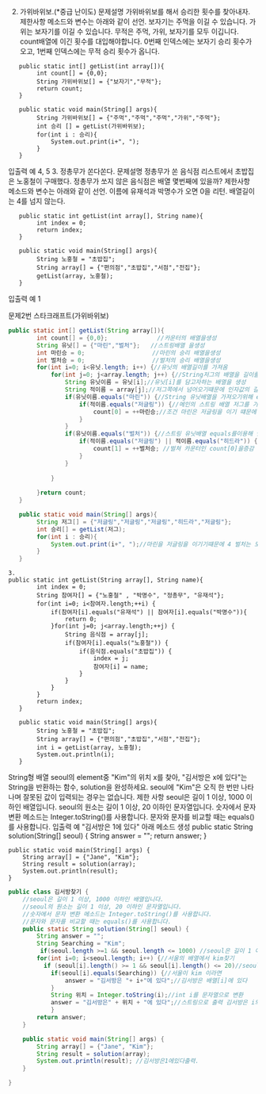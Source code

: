 2. 가위바위보.(*중급 난이도)
문제설명
가위바위보를 해서 승리한 횟수를 찾아내자.
제한사항
메소드와 변수는 아래와 같이 선언.
보자기는 주먹을 이길 수 있습니다.
가위는 보자기를 이길 수 있습니다.
무적은 주먹, 가위, 보자기를 모두 이깁니다.
count배열에 이긴 횟수를 대입해야합니다.
0번째 인덱스에는 보자기 승리 횟수가 오고, 1번째 인덱스에는 무적 승리 횟수가 옵니다.
~~~
   public static int[] getList(int array[]){
        int count[] = {0,0};
        String 가위바위보[] = {"보자기","무적"};
        return count;
   }

   public static void main(String[] args){
        String 가위바위보[] = {"주먹","주먹","주먹","가위","주먹"};
        int 승리 [] = getList(가위바위보);
        for(int i : 승리){
            System.out.print(i+", ");
        }
   }
~~~
입출력 예
4, 5
3. 정총무가 쏜다쏜다.
문제설명
정총무가 쏜 음식점 리스트에서 초밥집은 노홍철이 구매했다.
정총무가 쏘지 않은 음식점은 배열 몇번째에 있을까?
제한사항
메소드와 변수는 아래와 같이 선언.
이름에 유재석과 박명수가 오면 0을 리턴.
배열길이는 4를 넘지 않는다.
~~~
   public static int getList(int array[], String name){
        int index = 0;
        return index;
   }

   public static void main(String[] args){
        String 노홍철 = "초밥집";
        String array[] = {"편의점","초밥집","서점","전집"};
        getList(array, 노홍철);
   }
   ~~~
입출력 예
1



문제2번 스타크래프트(가위바위보)
~~~java
public static int[] getList(String array[]){
        int count[] = {0,0};              //카운터의 배열을생성
        String 유닛[] = {"마린","벌처"};   //스트링배열 을생성
        int 마린승 = 0;                   //마린의 승리 배열을생성
        int 벌처승 = 0;                   //벌처의 승리 배열을생성
        for(int i=0; i<유닛.length; i++) {//유닛의 배열길이를 가져옴
        	for(int j=0; j<array.length; j++) {//String저그의 배열을 길이를 가져옴
        		String 유닛이름 = 유닛[i];//유닛[i]를 담고자하는 배열을 생성
        		String 적이름 = array[j];//저그쪽에서 넘어오기떄문에 인자값의 길이로 해야함.
        		if(유닛이름.equals("마린")) {//String 유닛배열을 가져오기위해 equals를 사용해 유닛배열의 글자를 가져옴.
        			if(적이름.equals("저글링")) {//메인의 스트링 배열 저그를 가져오기위해 equals를 사용해 가져옴
        				count[0] = ++마린승;//조건 마린은 저글링을 이기 떄문에 카운터[0]의 값을 증감
        			}        			        			
        		}
        		if(유닛이름.equals("벌처")) {//스트링 유닛배열 equals를이용해 벌처를 가져옴
        			if(적이름.equals("저글링") || 적이름.equals("히드라")) {//벌처는 저글링과 히드라를 이기기 떄문에 or 을사용
        				count[1] = ++벌처승; //벌쳐 카운터인 count[0]을증감
        			}       			        			
        		}
        		
        	}
        	
        }return count;
   }

   public static void main(String[] args){
        String 저그[] = {"저글링","저글링","저글링","히드라","저글링"};
        int 승리[] = getList(저그);
        for(int i : 승리){
            System.out.print(i+", ");//마린을 저글링을 이기기떄문에 4 벌처는 모두를 이기떄문에 5증감
        }
   }
~~~

~~~
3.
public static int getList(String array[], String name){
        int index = 0;
        String 참여자[] = {"노홍철" , "박명수", "정총무", "유재석"};        
        for(int i=0; i<참여자.length;++i) {
        	if(참여자[i].equals("유재석") || 참여자[i].equals("박명수")){
        		return 0;
        	}for(int j=0; j<array.length;++j) {
        		String 음식점 = array[j];
        		if(참여자[i].equals("노홍철")) {
        			if(음식점.equals("초밥집")) {
        				index = j;
        				참여자[i] = name;
        			}
        		}
        	}
        }
        return index;
   }

   public static void main(String[] args){
        String 노홍철 = "초밥집";
        String array[] = {"편의점","초밥집","서점","전집"};
        int i = getList(array, 노홍철);
        System.out.println(i);
   }
~~~


String형 배열 seoul의 element중 "Kim"의 위치 x를 찾아, "김서방은 x에 있다"는 String을 반환하는 함수, solution을 완성하세요. seoul에 "Kim"은 오직 한 번만 나타나며 잘못된 값이 입력되는 경우는 없습니다.
제한 사항
seoul은 길이 1 이상, 1000 이하인 배열입니다.
seoul의 원소는 길이 1 이상, 20 이하인 문자열입니다.
숫자에서 문자 변환 메소드는 Integer.toString()를 사용합니다.
문자와 문자를 비교할 때는 equals()를 사용합니다.
입출력 예
"김서방은 1에 있다"
아래 메소드 생성
    public static String solution(String[] seoul) {
        String answer = "";
        return answer;
    }

    public static void main(String[] args) {
        String array[] = {"Jane", "Kim"};
        String result = solution(array);
        System.out.println(result);
    }

~~~java    
public class 김서방찾기 {
	//seoul은 길이 1 이상, 1000 이하인 배열입니다.
	//seoul의 원소는 길이 1 이상, 20 이하인 문자열입니다.
	//숫자에서 문자 변환 메소드는 Integer.toString()를 사용합니다.
	//문자와 문자를 비교할 때는 equals()를 사용합니다.			
	public static String solution(String[] seoul) {
        String answer = "";
        String Searching = "Kim";
         if(seoul.length >=1 && seoul.length <= 1000) //seoul은 길이 1 이상, 1000 이하인 배열입니다.       
        for(int i=0; i<seoul.length; i++) {//서울의 배열에서 kim찾기
          if (seoul[i].length() >= 1 && seoul[i].length() <= 20)//seoul의 원소는 길이 1 이상, 20 이하인 문자열입니다.            
        	if(seoul[i].equals(Searching)) {//서울이 kim 이라면
        		answer = "김서방은 "+ i+"에 있다";//김서방은 배열[i]에 있다     	       
        	}       				        	       	
        	String 위치 = Integer.toString(i);//int i를 문자열으로 변환
        	answer = "김서방은" + 위치 + "에 있다";//스트링으로 출력 김서방은 i의 위체 있다 배열 0,1중 1 이기떄문에 1
        	}
        return answer;
    }

    public static void main(String[] args) {
        String array[] = {"Jane", "Kim"};
        String result = solution(array);
        System.out.println(result); //김서방은1에있다출력.
    }

}
~~~